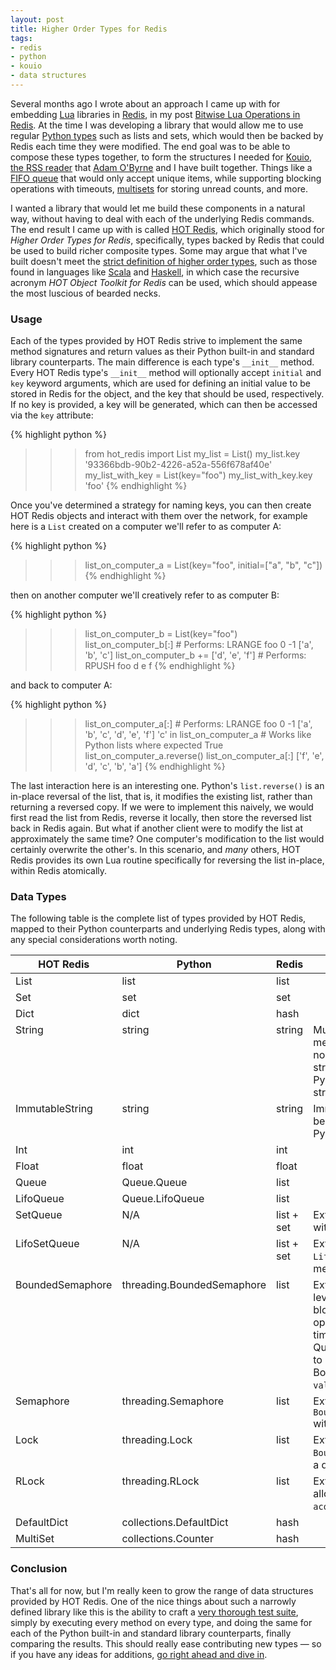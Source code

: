 ```yaml
---
layout: post
title: Higher Order Types for Redis
tags:
- redis
- python
- kouio
- data structures
---
```


Several months ago I wrote about an approach I came up with for embedding [Lua][lua] libraries in [Redis][redis], in my post [Bitwise Lua Operations in Redis][bitwise-lua-redis]. At the time I was developing a library that would allow me to use regular [Python types][python-types] such as lists and sets, which would then be backed by Redis each time they were modified. The end goal was to be able to compose these types together, to form the structures I needed for [Kouio, the RSS reader][kouio] that [Adam O'Byrne][adam] and I have built together. Things like a [FIFO queue][fifo-queue] that would only accept unique items, while supporting blocking operations with timeouts, [multisets][multiset] for storing unread counts, and more.

I wanted a library that would let me build these components in a natural way, without having to deal with each of the underlying Redis commands. The end result I came up with is called [HOT Redis][hot-redis], which originally stood for *Higher Order Types for Redis*, specifically, types backed by Redis that could be used to build richer composite types. Some may argue that what I've built doesn't meet the [strict definition of higher order types][higher-order-types], such as those found in languages like [Scala][scala] and [Haskell][haskell], in which case the recursive acronym *HOT Object Toolkit for Redis* can be used, which should appease the most luscious of bearded necks.

### Usage

Each of the types provided by HOT Redis strive to implement the same method signatures and return values as their Python built-in and standard library counterparts. The main difference is each type's ``__init__`` method. Every HOT Redis type's ``__init__`` method will optionally accept ``initial`` and ``key`` keyword arguments, which are used for defining an initial value to be stored in Redis for the object, and the key that should be used, respectively. If no key is provided, a key will be generated, which can then be accessed via the ``key`` attribute:

{% highlight python %}
>>> from hot_redis import List
>>> my_list = List()
>>> my_list.key
'93366bdb-90b2-4226-a52a-556f678af40e'
>>> my_list_with_key = List(key="foo")
>>> my_list_with_key.key
'foo'
{% endhighlight %}

Once you've determined a strategy for naming keys, you can then create HOT Redis objects and interact with them over the network, for example here is a ``List`` created on a computer we'll refer to as computer A:

{% highlight python %}
>>> list_on_computer_a = List(key="foo", initial=["a", "b", "c"])
{% endhighlight %}

then on another computer we'll creatively refer to as computer B:

{% highlight python %}
>>> list_on_computer_b = List(key="foo")
>>> list_on_computer_b[:]  # Performs: LRANGE foo 0 -1
['a', 'b', 'c']
>>> list_on_computer_b += ['d', 'e', 'f']  # Performs: RPUSH foo d e f
{% endhighlight %}

and back to computer A:

{% highlight python %}
>>> list_on_computer_a[:]  # Performs: LRANGE foo 0 -1
['a', 'b', 'c', 'd', 'e', 'f']
>>> 'c' in list_on_computer_a  # Works like Python lists where expected
True
>>> list_on_computer_a.reverse()
>>> list_on_computer_a[:]
['f', 'e', 'd', 'c', 'b', 'a']
{% endhighlight %}

The last interaction here is an interesting one. Python's ``list.reverse()`` is an in-place reversal of the list, that is, it modifies the existing list, rather than returning a reversed copy. If we were to implement this naively, we would first read the list from Redis, reverse it locally, then store the reversed list back in Redis again. But what if another client were to modify the list at approximately the same time? One computer's modification to the list would certainly overwrite the other's. In this scenario, and *many* others, HOT Redis provides its own Lua routine specifically for reversing the list in-place, within Redis atomically.

### Data Types

The following table is the complete list of types provided by HOT Redis, mapped to their Python counterparts and underlying Redis types, along with any special considerations worth noting.

<table class="table table-striped">
<thead valign="bottom"><tr>
<th>HOT Redis</th>
<th>Python</th>
<th>Redis</th>
<th>Notes</th>
</tr></thead>
<tbody valign="top">
<tr>
<td>List</td>
<td>list</td>
<td>list</td>
<td>&nbsp;</td>
</tr>
<tr>
<td>Set</td>
<td>set</td>
<td>set</td>
<td>&nbsp;</td>
</tr>
<tr>
<td>Dict</td>
<td>dict</td>
<td>hash</td>
<td>&nbsp;</td>
</tr>
<tr>
<td>String</td>
<td>string</td>
<td>string</td>
<td>Mutable — string methods that normally create a new string object in Python will mutate the string stored in Redis</td>
</tr>
<tr>
<td>ImmutableString</td>
<td>string</td>
<td>string</td>
<td>Immutable — behaves like a regular Python string</td>
</tr>
<tr>
<td>Int</td>
<td>int</td>
<td>int</td>
<td>&nbsp;</td>
</tr>
<tr>
<td>Float</td>
<td>float</td>
<td>float</td>
<td>&nbsp;</td>
</tr>
<tr>
<td>Queue</td>
<td>Queue.Queue</td>
<td>list</td>
<td>&nbsp;</td>
</tr>
<tr>
<td>LifoQueue</td>
<td>Queue.LifoQueue</td>
<td>list</td>
<td>&nbsp;</td>
</tr>
<tr>
<td>SetQueue</td>
<td>N/A</td>
<td>list + set</td>
<td>Extension of <code>Queue</code> with unique members</td>
</tr>
<tr>
<td>LifoSetQueue</td>
<td>N/A</td>
<td>list + set</td>
<td>Extension of <code>LifoQueue</code> with unique members</td>
</tr>
<tr>
<td>BoundedSemaphore</td>
<td>threading.BoundedSemaphore</td>
<td>list</td>
<td>Extension of <code>Queue</code> leveraging Redis' blocking list pop operations with timeouts, while using Queue's <code>maxsize</code> arg to provide BoundedSemaphore's <code>value</code> arg</td>
</tr>
<tr>
<td>Semaphore</td>
<td>threading.Semaphore</td>
<td>list</td>
<td>Extension of <code>BoundedSemaphore</code> without a queue size</td>
</tr>
<tr>
<td>Lock</td>
<td>threading.Lock</td>
<td>list</td>
<td>Extension of <code>BoundedSemaphore</code> with a queue size of 1</td>
</tr>
<tr>
<td>RLock</td>
<td>threading.RLock</td>
<td>list</td>
<td>Extension of <code>Lock</code> allowing multiple <code>acquire</code> calls</td>
</tr>
<tr>
<td>DefaultDict</td>
<td>collections.DefaultDict</td>
<td>hash</td>
<td>&nbsp;</td>
</tr>
<tr>
<td>MultiSet</td>
<td>collections.Counter</td>
<td>hash</td>
<td>&nbsp;</td>
</tr>
</tbody>
</table>

### Conclusion

That's all for now, but I'm really keen to grow the range of data structures provided by HOT Redis. One of the nice things about such a narrowly defined library like this is the ability to craft a [very thorough test suite][hot-redis-tests], simply by executing every method on every type, and doing the same for each of the Python built-in and standard library counterparts, finally comparing the results. This should really ease contributing new types — so if you have any ideas for additions, [go right ahead and dive in][hot-redis].

[lua]: http://www.lua.org/
[redis]: http://redis.io
[bitwise-lua-redis]: /2013/06/12/bitwise-lua-operations-in-redis/
[python-types]: http://docs.python.org/3/library/stdtypes.html
[fifo-queue]: http://en.wikipedia.org/wiki/FIFO_(computing)
[multiset]: http://en.wikipedia.org/wiki/Multiset
[hot-redis]: https://github.com/stephenmcd/hot-redis
[higher-order-types]: http://en.wikipedia.org/wiki/Kind_(type_theory)
[scala]: http://www.scala-lang.org/
[haskell]: http://www.haskell.org/
[kouio]: https://kouio.com
[adam]: https://twitter.com/adamobyrne
[hot-redis-tests]: https://github.com/stephenmcd/hot-redis/blob/master/hot_redis/tests.py
